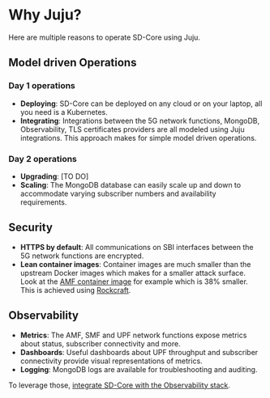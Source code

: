# Why Juju?

Here are multiple reasons to operate SD-Core using Juju.

## Model driven Operations

### Day 1 operations

- **Deploying**: SD-Core can be deployed on any cloud or on your laptop, all you need is a Kubernetes.
- **Integrating**: Integrations between the 5G network functions, MongoDB, Observability, TLS certificates providers are all modeled using Juju integrations. This approach makes for simple model driven operations.

### Day 2 operations

- **Upgrading**: [TO DO]
- **Scaling**: The MongoDB database can easily scale up and down to accommodate varying subscriber numbers and availability requirements.

## Security

- **HTTPS by default**: All communications on SBI interfaces between the 5G network functions are encrypted.
- **Lean container images**: Container images are much smaller than the upstream Docker images which makes for a smaller attack surface. Look at the [AMF container image](https://github.com/canonical/sdcore-amf-rock) for example which is 38% smaller. This is achieved using [Rockcraft](https://canonical-rockcraft.readthedocs-hosted.com/en/latest/). 

## Observability

- **Metrics**: The AMF, SMF and UPF network functions expose metrics about status, subscriber connectivity and more.
- **Dashboards**: Useful dashboards about UPF throughput and subscriber connectivity provide visual representations of metrics. 
- **Logging**: MongoDB logs are available for troubleshooting and auditing.

To leverage those, [integrate SD-Core with the Observability stack](../how-to/integrate_sdcore_with_observability). 
